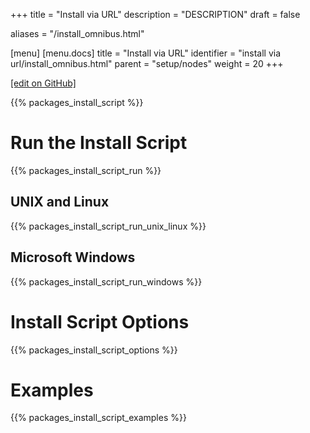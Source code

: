 +++
title = "Install via URL"
description = "DESCRIPTION"
draft = false

aliases = "/install_omnibus.html"

[menu]
  [menu.docs]
    title = "Install via URL"
    identifier = "install via url/install_omnibus.html"
    parent = "setup/nodes"
    weight = 20
+++    

[\[edit on
GitHub\]](https://github.com/chef/chef-web-docs/blob/master/chef_master/source/install_omnibus.rst)

{{% packages_install_script %}}

Run the Install Script
======================

{{% packages_install_script_run %}}

UNIX and Linux
--------------

{{% packages_install_script_run_unix_linux %}}

Microsoft Windows
-----------------

{{% packages_install_script_run_windows %}}

Install Script Options
======================

{{% packages_install_script_options %}}

Examples
========

{{% packages_install_script_examples %}}
